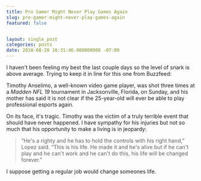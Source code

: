 ```yaml
---
title: Pro Gamer Might Never Play Games Again
slug: pro-gamer-might-never-play-games-again
featured: false


layout: single_post
categories: posts
date: 2018-08-28 16:31:46.000000000 -07:00
---
```


I haven't been feeling my best the last couple days so the level of snark is above average. Trying to keep it in line for this one from Buzzfeed:

Timothy Anselimo, a well-known video game player, was shot three times at a _Madden NFL 19_ tournament in Jacksonville, Florida, on Sunday, and his mother has said it is not clear if the 25-year-old will ever be able to play professional esports again.

On its face, it's tragic. Timothy was the victim of a truly terrible event that should have never happened. I have sympathy for his injuries but not so much that his opportunity to make a living is in jeopardy:

> “He's a righty and he has to hold the controls with his right hand,” Lopez said. “This is his life. He made it and he's alive but if he can't play and he can't work and he can't do this, his life will be changed forever.”

I suppose getting a regular job would change someones life.

